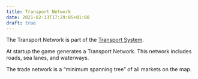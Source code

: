 ```yaml
---
title: Transport Network
date: 2021-02-13T17:29:05+01:00
draft: true
---
```


The Transport Network is part of the [Transport System](articles/transport-system). 

At startup the game generates a Transport Network. This network includes roads, sea lanes, and waterways.

The trade network is a “minimum spanning tree” of all markets on the map.